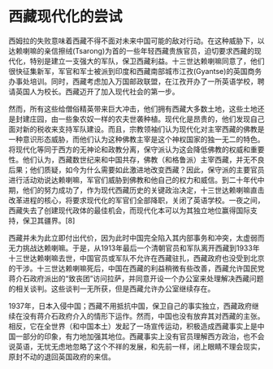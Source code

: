 # 西藏现代化的尝试

西姆拉的失败意味着西藏不得不面对未来中国可能的敌对行动。在这种威胁下，以达赖喇嘛的亲信擦绒\(Tsarong\)为首的一些年轻西藏贵族官员，迫切要求西藏的现代化，特别是建立一支强大的军队，保卫西藏利益。十三世达赖喇嘛同意了，他们很快征集新军，军官和军士被派到印度和西藏南部城市江孜\(Gyantse\)的英国商务办事处培训。同时，西藏考虑加入万国邮政联盟，在江孜开办了一所英语学校，聘请英国人为校长。西藏迈开了加入现代社会的第一步。

然而，所有这些给僧俗精英带来巨大冲击，他们拥有西藏大多数土地，这些土地还是封建庄园，由一些象农奴一样的农夫世袭种植。现代化是昂贵的，他们发现自己面对新的税收来支持军队建设。而且，宗教领袖们认为现代化对主宰西藏的佛教是一种意识形态威胁，而他们认为这种佛教主宰是这个神权国家的独一无二的特色。将现代化等同于西方的无神论和政教分离，保守派认为这会降低佛教的权威和重要性。他们认为，西藏数世纪来和中国共存，佛教（和格鲁派）主宰西藏，并无不良后果；他们质疑，如今为什么需要如此激进地改变西藏？因此，保守派的主要官员进行活动劝说达赖喇嘛，军官们威胁到佛教和他自己的权力和威信。到二十年代中期，他们的努力成功了，作为现代西藏历史的关键政治决定，十三世达赖喇嘛直击改革进程的核心，将要求现代化的军官们全部降职，关闭了英语学校。一夜之间，西藏失去了创建现代政体的最佳机会，而现代化本可以为其独立地位赢得国际支持，保卫其疆界。\[8\]

西藏并未为此立即付出代价，因为此时中国完全陷入其内部事务和冲突，太虚弱而无力挑战达赖喇嘛。于是，从1913年最后一个清朝官员和军队离开西藏到1933年十三世达赖喇嘛去世，中国官员或军队不允许在西藏驻扎，西藏政府也没受到北京的干涉。十三世达赖喇嘛死后，中国在西藏的利益稍微有些改善，西藏允许国民党蒋介石政府派出的“致丧团”访问拉萨，并同意开设一个办公室来处理解决西藏问题的相关谈判。这些谈判一无所获，但是西藏允许办公室继续存在。

1937年，日本入侵中国；西藏不用抵抗中国，保卫自己的事实独立，西藏政府继续在没有蒋介石政府介入的情形下运作。然而，中国也没有放弃其对西藏的主张。相反，它在全世界（和中国本土）发起了一场宣传运动，积极造成西藏事实上是中国一部分的印象，有力地加强其地位。西藏事实上没有官员理解西方政治，也不会说英语，无忧无虑地忽略了这个不祥的发展，和先前一样，闭上眼睛不理会现实，原封不动的退回英国政府的来信。  


